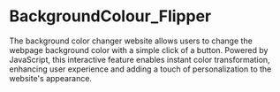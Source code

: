 # BackgroundColour_Flipper
The background color changer website allows users to change the webpage background color with a simple click of a button. Powered by JavaScript, this interactive feature enables instant color transformation, enhancing user experience and adding a touch of personalization to the website's appearance.
